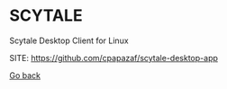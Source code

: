 # SCYTALE
 
 Scytale Desktop Client for Linux
 
 SITE: https://github.com/cpapazaf/scytale-desktop-app

 [Go back](https://portable-linux-apps.github.io/apps.html)
